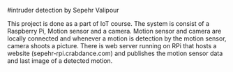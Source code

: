 #intruder detection by Sepehr Valipour 

This project is done as a part of IoT course. 
The system is consist of a Raspberry Pi, Motion sensor and a camera.
Motion sensor and camera are locally connected and whenever a motion is detection by the motion sensor, camera shoots a picture.
There is web server running on RPi that hosts a website (sepehr-rpi.crabdance.com) and publishes the motion sensor data and last image of a detected motion. 

